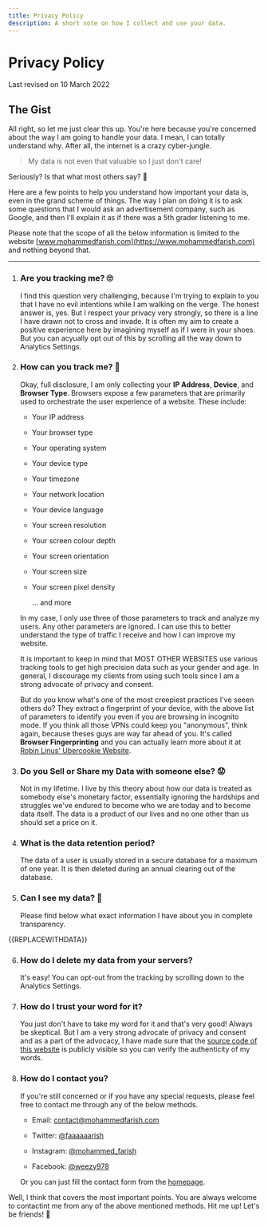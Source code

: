 ```yaml
---
title: Privacy Policy
description: A short note on how I collect and use your data.
---
```


# Privacy Policy

Last revised on 10 March 2022

## The Gist

All right, so let me just clear this up. You're here because you're concerned about the way I am going to handle your data. I mean, I can totally understand why. After all, the internet is a crazy cyber-jungle.

> My data is not even that valuable so I just don't care!

Seriously? Is that what most others say? 🤦

Here are a few points to help you understand how important your data is, even in the grand scheme of things. The way I plan on doing it is to ask some questions that I would ask an advertisement company, such as Google, and then I'll explain it as if there was a 5th grader listening to me.

Please note that the scope of all the below information is limited to the website [www.mohammedfarish.com](https://www.mohammedfarish.com) and nothing beyond that.

---

1. ### Are you tracking me? 🙄

   I find this question very challenging, because I'm trying to explain to you that I have no evil intentions while I am walking on the verge. The honest answer is, yes. But I respect your privacy very strongly, so there is a line I have drawn not to cross and invade. It is often my aim to create a positive experience here by imagining myself as if I were in your shoes. But you can acyually opt out of this by scrolling all the way down to Analytics Settings.

2. ### How can you track me? 🤔

   Okay, full disclosure, I am only collecting your **IP Address**, **Device**, and **Browser Type**. Browsers expose a few parameters that are primarily used to orchestrate the user experience of a website. These include:

   - Your IP address
   - Your browser type
   - Your operating system
   - Your device type
   - Your timezone
   - Your network location
   - Your device language
   - Your screen resolution
   - Your screen colour depth
   - Your screen orientation
   - Your screen size
   - Your screen pixel density

     ... and more

   In my case, I only use three of those parameters to track and analyze my users. Any other parameters are ignored. I can use this to better understand the type of traffic I receive and how I can improve my website.

   It is important to keep in mind that MOST OTHER WEBSITES use various tracking tools to get high precision data such as your gender and age. In general, I discourage my clients from using such tools since I am a strong advocate of privacy and consent.

   But do you know what's one of the most creepiest practices I've seeen others do? They extract a fingerprint of your device, with the above list of parameters to identify you even if you are browsing in incognito mode. If you think all those VPNs could keep you "anonymous", think again, because theses guys are way far ahead of you. It's called **Browser Fingerprinting** and you can actually learn more about it at [Robin Linus' Ubercookie Website](https://ubercookie.robinlinus.com/).

3. ### Do you Sell or Share my Data with someone else? 😟

   Not in my lifetime. I live by this theory about how our data is treated as somebody else's monetary factor, essentially ignoring the hardships and struggles we've endured to become who we are today and to become data itself. The data is a product of our lives and no one other than us should set a price on it.

4. ### What is the data retention period?

   The data of a user is usually stored in a secure database for a maximum of one year. It is then deleted during an annual clearing out of the database.

5. ### Can I see my data? 🤔

   Please find below what exact information I have about you in complete transparency.

{{REPLACEWITHDATA}}

6. ### How do I delete my data from your servers?

   It's easy! You can opt-out from the tracking by scrolling down to the Analytics Settings.

7. ### How do I trust your word for it?

   You just don't have to take my word for it and that's very good! Always be skeptical. But I am a very strong advocate of privacy and consent and as a part of the advocacy, I have made sure that the [source code of this website](https://github.com/mohammedfarish/mohammedfarish.com) is publicly visible so you can verify the authenticity of my words.

8. ### How do I contact you?

   If you're still concerned or if you have any special requests, please feel free to contact me through any of the below methods.

   - Email: [contact@mohammedfarish.com](mailto:contact@mohammedfarish.com)

   - Twitter: [@faaaaaarish](https://twitter.com/faaaaaarish)

   - Instagram: [@mohammed_farish](https://instagram.com/mohammed_farish)

   - Facebook: [@weezy978](https://instagram.com/mohammed_farish)

   Or you can just fill the contact form from the [homepage](/).


Well, I think that covers the most important points. You are always welcome to contactint me from any of the above mentioned methods. Hit me up! Let's be friends! 🎉